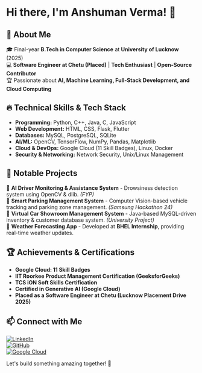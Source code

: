 # Hi there, I'm Anshuman Verma! 👋

## 🚀 About Me
🎓 Final-year **B.Tech in Computer Science** at **University of Lucknow** (2025)  
💻 **Software Engineer at Chetu (Placed)** | **Tech Enthusiast** | **Open-Source Contributor**  
🏆 Passionate about **AI, Machine Learning, Full-Stack Development, and Cloud Computing**

## 🔥 Technical Skills & Tech Stack

- **Programming:** Python, C++, Java, C, JavaScript
- **Web Development:** HTML, CSS, Flask, Flutter
- **Databases:** MySQL, PostgreSQL, SQLite
- **AI/ML:** OpenCV, TensorFlow, NumPy, Pandas, Matplotlib
- **Cloud & DevOps:** Google Cloud (11 Skill Badges), Linux, Docker
- **Security & Networking:** Network Security, Unix/Linux Management

## 🚀 Notable Projects

🔹 **AI Driver Monitoring & Assistance System** - Drowsiness detection system using OpenCV & dlib. *(FYP)*  
🔹 **Smart Parking Management System** - Computer Vision-based vehicle tracking and parking zone management. *(Samsung Hackathon 24)*  
🔹 **Virtual Car Showroom Management System** - Java-based MySQL-driven inventory & customer database system. *(University Project)*  
🔹 **Weather Forecasting App** - Developed at **BHEL Internship**, providing real-time weather updates.

## 🏆 Achievements & Certifications

- **Google Cloud: 11 Skill Badges**  
- **IIT Roorkee Product Management Certification (GeeksforGeeks)**  
- **TCS iON Soft Skills Certification**  
- **Certified in Generative AI (Google Cloud)**  
- **Placed as a Software Engineer at Chetu (Lucknow Placement Drive 2025)**  

## 📫 Connect with Me

[![LinkedIn](https://img.shields.io/badge/LinkedIn-Connect-blue?logo=linkedin)](https://www.linkedin.com/in/your-profile)  
[![GitHub](https://img.shields.io/badge/GitHub-Follow-black?logo=github)](https://github.com/AVpy234)  
[![Google Cloud](https://img.shields.io/badge/GoogleCloud-SkillsBoost-blue?logo=google-cloud)](https://www.cloudskillsboost.google/public_profiles/6821c805-f33d-4be8-8b86-096c65954721)  

Let's build something amazing together! 🚀
